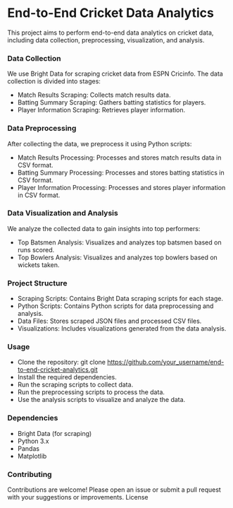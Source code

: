 # End-to-End Cricket Data Analytics

This project aims to perform end-to-end data analytics on cricket data, including data collection, preprocessing, visualization, and analysis.

### Data Collection

We use Bright Data for scraping cricket data from ESPN Cricinfo. The data collection is divided into stages:

- Match Results Scraping: Collects match results data.
- Batting Summary Scraping: Gathers batting statistics for players.
- Player Information Scraping: Retrieves player information.

### Data Preprocessing

After collecting the data, we preprocess it using Python scripts:

- Match Results Processing: Processes and stores match results data in CSV format.
- Batting Summary Processing: Processes and stores batting statistics in CSV format.
- Player Information Processing: Processes and stores player information in CSV format.

### Data Visualization and Analysis

We analyze the collected data to gain insights into top performers:

- Top Batsmen Analysis: Visualizes and analyzes top batsmen based on runs scored.
- Top Bowlers Analysis: Visualizes and analyzes top bowlers based on wickets taken.

### Project Structure

- Scraping Scripts: Contains Bright Data scraping scripts for each stage.
- Python Scripts: Contains Python scripts for data preprocessing and analysis.
- Data Files: Stores scraped JSON files and processed CSV files.
- Visualizations: Includes visualizations generated from the data analysis.

### Usage

- Clone the repository: git clone https://github.com/your_username/end-to-end-cricket-analytics.git
- Install the required dependencies.
- Run the scraping scripts to collect data.
- Run the preprocessing scripts to process the data.
- Use the analysis scripts to visualize and analyze the data.

### Dependencies

- Bright Data (for scraping)
- Python 3.x
- Pandas
- Matplotlib

### Contributing

Contributions are welcome! Please open an issue or submit a pull request with your suggestions or improvements.
License
